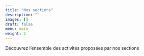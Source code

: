 ```yaml
---
title: "Nos sections"
description: ""
images: []
draft: false
menu: main
weight: 2
---
```


Découvrez l’ensemble des activités proposées par nos sections